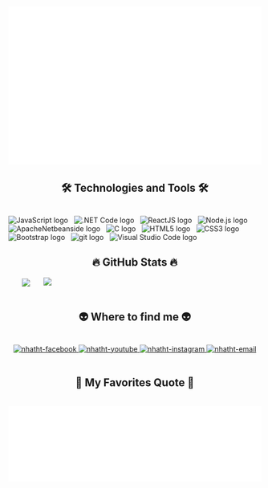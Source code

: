 <!-- Trungquandev -->
<a href="#" target="_blank">
  <img src="svg/nhatht.svg" width="1200" alt="nhatht-official" />
</a>

<h2 align="center">🛠 Technologies and Tools 🛠</h2>
<br>
<!-- https://simpleicons.org/ -->
<span><img src="https://img.shields.io/badge/JavaScript-282C34?logo=javascript&logoColor=F7DF1E" alt="JavaScript logo" title="JavaScript" height="25" /></span>
&nbsp;
<span><img src="https://img.shields.io/badge/.NET-282C34?logo=dotnet&logoColor=#512BD4" alt=".NET Code logo" title=".NET Code" height="25" /></span>
&nbsp;
<span><img src="https://img.shields.io/badge/ReactJS-282C34?logo=react&logoColor=61DAFB" alt="ReactJS logo" title="ReactJS" height="25" /></span>
&nbsp;
<span><img src="https://img.shields.io/badge/Node.js-282C34?logo=node.js&logoColor=00F200" alt="Node.js logo" title="Node.js" height="25" /></span>
&nbsp;
<span><img src="https://img.shields.io/badge/ApacheNetbeanside-282C34?logo=apachenetbeanside&logoColor=#1B6AC6" alt="ApacheNetbeanside logo" title="ApacheNetbeanside" height="25" /></span>
&nbsp;
<span><img src="https://img.shields.io/badge/C-282C34?logo=c&logoColor=#A8B9CC" alt="C logo" title="C" height="25" /></span>
&nbsp;
<span><img src="https://img.shields.io/badge/HTML5-282C34?logo=html5&logoColor=E34F26" alt="HTML5 logo" title="HTML5" height="25" /></span>
&nbsp;
<span><img src="https://img.shields.io/badge/CSS3-282C34?logo=css3&logoColor=1572B6" alt="CSS3 logo" title="CSS3" height="25" /></span>
&nbsp;
<span><img src="https://img.shields.io/badge/Bootstrap-282C34?logo=bootstrap&logoColor=7952B3" alt="Bootstrap logo" title="Bootstrap" height="25" /></span>
&nbsp;
<span><img src="https://img.shields.io/badge/git-282C34?logo=git&logoColor=F05032" alt="git logo" title="git" height="25" /></span>
&nbsp;
<span><img src="https://img.shields.io/badge/VS%20Code-282C34?logo=visual-studio-code&logoColor=007ACC" alt="Visual Studio Code logo" title="Visual Studio Code" height="25" /></span>
&nbsp;

<br>
<h2 align="center">🔥 GitHub Stats 🔥</h2>
<!-- https://github.com/anuraghazra/github-readme-stats -->
<div align=center>
  <a href="#" title="nhatht">
    <img width="315" align="center" src="https://github-readme-stats.vercel.app/api/top-langs/?username=nhatht&hide=c%23,powershell,Mathematica,Ruby,Objective-C,Objective-C%2b%2b,Cuda&title_color=61dafb&text_color=ffffff&icon_color=61dafb&bg_color=20232a&langs_count=8&layout=compact&border_color=61dafb&hide_border=true" />
  </a>
  <a href="#" title="nhatht">
    <img align="right" width="434" src="https://github-readme-stats.vercel.app/api?username=nhatht&show_icons=true&theme=react&border_color=61dafb&hide_border=true" />
  </a>
</div>

<br>
<h2 align="center">👽 Where to find me 👽</h2>
<br>
<!-- https://icons8.com -->
<div align="center">
  <a href="https://www.facebook.com/nhatht.02/" target="blank">
    <img src="https://img.icons8.com/bubbles/100/000000/facebook-new.png" alt="nhatht-facebook" />
  </a>
  <a href="https://www.youtube.com/@trinhnhatho5729/about" target="blank">
    <img src="https://img.icons8.com/bubbles/100/000000/youtube-squared.png" alt="nhatht-youtube" />
  </a>
  <a href="https://www.instagram.com/hotrinhnhat/" target="blank">
    <img src="https://img.icons8.com/bubbles/100/000000/instagram.png" alt="nhatht-instagram" />
  </a>
  <a href="mailto:nhatht.02@gmail.com" target="top">
    <img src="https://img.icons8.com/bubbles/100/000000/apple-mail.png" alt="nhatht-email" />
  </a>
</div>

<br>

<h2 align="center">📑 My Favorites Quote 📑</h2>
<br>
<a href="#" target="_blank">
  <img src="svg/nhatht-quotes.svg" width="846" height="150" alt="nhatht-official" />
</a>

